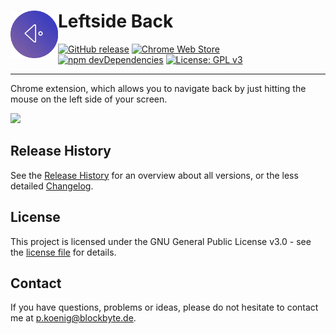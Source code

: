# Leftside Back <img src="src/img/icon/256x256.webp" width="76" align="left" />

[![GitHub release](https://img.shields.io/github/release/kiuryy/leftside_back.svg)](https://github.com/Kiuryy/Leftside_Back/releases)
[![Chrome Web Store](https://img.shields.io/chrome-web-store/d/gdcddfacdedphcamippdkojfngoakglg.svg)](https://chrome.google.com/webstore/detail/leftside-back/gdcddfacdedphcamippdkojfngoakglg)
[![npm devDependencies](https://david-dm.org/kiuryy/leftside_back/dev-status.svg)](https://david-dm.org/kiuryy/leftside_back?type=dev)
[![License: GPL v3](https://img.shields.io/badge/License-GPL%20v3-lightgray.svg)](https://www.gnu.org/licenses/gpl-3.0)

---

Chrome extension, which allows you to navigate back by just hitting the mouse on the left side of your screen.

<a href="https://chrome.google.com/webstore/detail/leftside-back/gdcddfacdedphcamippdkojfngoakglg" target="_blank">
<img src="https://extensions.blockbyte.de/img/chromeWebStore_border.png" width="200" />
</a>

## Release History
See the [Release History](https://github.com/Kiuryy/Leftside_Back/releases) for an overview about all versions, or the less detailed [Changelog](changelog.txt).

## License

This project is licensed under the GNU General Public License v3.0 - see the [license file](license.txt) for details.

## Contact

If you have questions, problems or ideas, please do not hesitate to contact me at <a href="mailto:p.koenig@blockbyte.de">p.koenig@blockbyte.de</a>.
